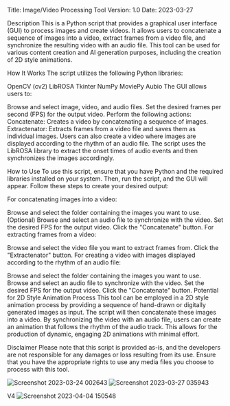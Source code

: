 Title: Image/Video Processing Tool
Version: 1.0
Date: 2023-03-27

Description
This is a Python script that provides a graphical user interface (GUI) to process images and create videos. It allows users to concatenate a sequence of images into a video, extract frames from a video file, and synchronize the resulting video with an audio file. This tool can be used for various content creation and AI generation purposes, including the creation of 2D style animations.

How It Works
The script utilizes the following Python libraries:

OpenCV (cv2)
LibROSA
Tkinter
NumPy
MoviePy
Aubio
The GUI allows users to:

Browse and select image, video, and audio files.
Set the desired frames per second (FPS) for the output video.
Perform the following actions:
Concatenate: Creates a video by concatenating a sequence of images.
Extractenator: Extracts frames from a video file and saves them as individual images.
Users can also create a video where images are displayed according to the rhythm of an audio file. The script uses the LibROSA library to extract the onset times of audio events and then synchronizes the images accordingly.

How to Use
To use this script, ensure that you have Python and the required libraries installed on your system. Then, run the script, and the GUI will appear. Follow these steps to create your desired output:

For concatenating images into a video:

Browse and select the folder containing the images you want to use.
(Optional) Browse and select an audio file to synchronize with the video.
Set the desired FPS for the output video.
Click the "Concatenate" button.
For extracting frames from a video:

Browse and select the video file you want to extract frames from.
Click the "Extractenator" button.
For creating a video with images displayed according to the rhythm of an audio file:

Browse and select the folder containing the images you want to use.
Browse and select an audio file to synchronize with the video.
Set the desired FPS for the output video.
Click the "Concatenate" button.
Potential for 2D Style Animation Process
This tool can be employed in a 2D style animation process by providing a sequence of hand-drawn or digitally generated images as input. The script will then concatenate these images into a video. By synchronizing the video with an audio file, users can create an animation that follows the rhythm of the audio track. This allows for the production of dynamic, engaging 2D animations with minimal effort.

Disclaimer
Please note that this script is provided as-is, and the developers are not responsible for any damages or loss resulting from its use. Ensure that you have the appropriate rights to use any media files you choose to process with this tool.


![Screenshot 2023-03-24 002643](https://user-images.githubusercontent.com/111990299/227424353-38703824-d1e7-4e27-a4ac-12104bd5b90e.png)
![Screenshot 2023-03-27 035943](https://user-images.githubusercontent.com/111990299/227878586-23ee7363-9a18-4cb5-9ce1-2216283a1180.png)


V4
![Screenshot 2023-04-04 150548](https://user-images.githubusercontent.com/111990299/229894912-e0eb9359-3059-470e-b9d4-778131417f11.png)
